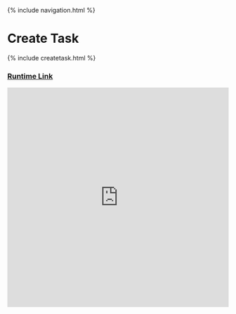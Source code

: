 {% include navigation.html %}

# Create Task

{% include createtask.html %}

### [Runtime Link](https://replit.com/@ProRichyMan/CreateTask?v=1)

<iframe frameborder="0" width="100%" height="500px" src="https://replit.com/@ProRichyMan/CreateTask#createtask.py?lite=true" ></iframe>
